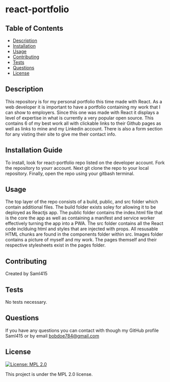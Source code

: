 # react-portfolio

## Table of Contents

- [Description](#description)
- [Installation](#installation)
- [Usage](#usage)
- [Contributing](#contributing)
- [Tests](#tests)
- [Questions](#questions)
- [License](#license)

## Description

This repository is for my personal portfolio this time made with React. As a web developer it is important to have a portfolio containing my work that I can show to employers. Since this one was made with React it displays a level of expertise in what is currently a very popular open source. This contains 6 of my best work all with clickable links to their Github pages as well as links to mine and my Linkedin account. There is also a form section for any visting their site to give me their contact info.

## Installation Guide

To install, look for react-portfolio repo listed on the developer account. Fork the repository to yourr account. Next git clone the repo to your local repository. Finally, open the repo using your gitbash terminal.

## Usage

The top layer of the repo consists of a build, public, and src folder which contain additional files. The build folder exists soley for allowing it to be deployed as Reactjs app. The public folder contains the index.html file that is the core the app as well as containing a manifest and service worker effectively turning the app into a PWA. The src folder contains all the React code inclduing html and styles that are injected with props. All resusable HTML chunks are found in the components folder within src. Images folder contains a picture of myself and my work. The pages themself and their respective stylesheets exist in the pages folder.

## Contributing

Created by Saml415

## Tests

No tests necessary.

## Questions

If you have any questions you can contact with though my GitHub profile Saml415 or by email bobdoe784@gmail.com

## License

[![License: MPL 2.0](https://img.shields.io/badge/License-MPL%202.0-brightgreen.svg)](https://opensource.org/licenses/MPL-2.0)

This project is under the MPL 2.0 license.
